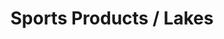 ---
ee_id: '4179'
site: '1'
type: '2'
long_id: 2014-085 Sports Products / Lakes
url: 2014-085-sports-products-lakes
title: Sports Products / Lakes
year: '2014'
medium: 1920x1080 H.264/MPEG-4 Part 10 looped digital file (from ​lossless ​Quicktime
  Animation master), media player, 70” flatscreen, armature, various cables
commission:
add_credit:
dims: 79 x 36 1/2 x 11 inches
pitch:
ps:
live_url:
related: |-
  [118] [2011-024-sports-products] 2011-024 Sports Products
  [144] [2010-076-sports-products] 2010-076 Sports Products
  [145] [2010-077-sports-products] 2010-077 Sports Products
  [146] [2010-078-sports-products] 2010-078 Sports Products
youtube:
imgs: sports-products-lakes-2014-085-full-still-database-team.jpg
subheading:
year2: '2014'
download:
add_credits:
related_code:
layout: things-i-made
---